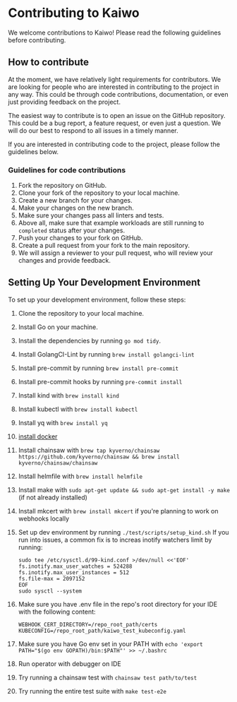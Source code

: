 # Contributing to Kaiwo

We welcome contributions to Kaiwo! Please read the following guidelines before contributing.

## How to contribute

At the moment, we have relatively light requirements for contributors. We are looking for people who are interested in contributing to the project in any way. This could be through code contributions, documentation, or even just providing feedback on the project.

The easiest way to contribute is to open an issue on the GitHub repository. This could be a bug report, a feature request, or even just a question. We will do our best to respond to all issues in a timely manner.

If you are interested in contributing code to the project, please follow the guidelines below.

### Guidelines for code contributions

1. Fork the repository on GitHub.
2. Clone your fork of the repository to your local machine.
3. Create a new branch for your changes.
4. Make your changes on the new branch.
5. Make sure your changes pass all linters and tests.
6. Above all, make sure that example workloads are still running to `completed` status after your changes.
7. Push your changes to your fork on GitHub.
8. Create a pull request from your fork to the main repository.
9. We will assign a reviewer to your pull request, who will review your changes and provide feedback.

## Setting Up Your Development Environment

To set up your development environment, follow these steps:

1. Clone the repository to your local machine.
2. Install Go on your machine.
3. Install the dependencies by running `go mod tidy`.
4. Install GolangCI-Lint by running `brew install golangci-lint`
5. Install pre-commit by running `brew install pre-commit`
6. Install pre-commit hooks by running `pre-commit install`
7. Install kind with `brew install kind`  
8. Install kubectl with `brew install kubectl`
9. Install yq with `brew install yq`
10. [install docker](https://docs.docker.com/engine/install/) 
11. Install chainsaw with `brew tap kyverno/chainsaw https://github.com/kyverno/chainsaw && brew install kyverno/chainsaw/chainsaw`
12. Install helmfile with `brew install helmfile`    
13. Install make with `sudo apt-get update && sudo apt-get install -y make` (if not already installed)
14. Install mkcert with `brew install mkcert` if you're planning to work on webhooks locally
14. Set up dev environment by running `./test/scripts/setup_kind.sh`
    If you run into issues, a common fix is to increas inotify watchers limit by running:
    ```
    sudo tee /etc/sysctl.d/99-kind.conf >/dev/null <<'EOF'
    fs.inotify.max_user_watches = 524288
    fs.inotify.max_user_instances = 512
    fs.file-max = 2097152
    EOF
    sudo sysctl --system
    ```
15. Make sure you have .env file in the repo's root directory for your IDE with the following content:

    ```
    WEBHOOK_CERT_DIRECTORY=/repo_root_path/certs
    KUBECONFIG=/repo_root_path/kaiwo_test_kubeconfig.yaml
    ```
16. Make sure you have Go env set in your PATH with `echo 'export PATH="$(go env GOPATH)/bin:$PATH"' >> ~/.bashrc`
17. Run operator with debugger on IDE
18. Try running a chainsaw test with `chainsaw test path/to/test`
19. Try running the entire test suite with `make test-e2e`
